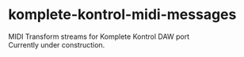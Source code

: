 # komplete-kontrol-midi-messages
MIDI Transform streams for Komplete Kontrol DAW port  
Currently under construction.


